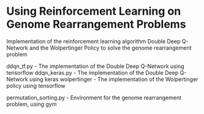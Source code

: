 # Using Reinforcement Learning on Genome Rearrangement Problems
Implementation of the reinforcement learning algorithm Double Deep Q-Network and the Wolpertinger Policy to solve the genome rearrangement problem

ddqn_tf.py - The implementation of the Double Deep Q-Network using tensorflow
ddqn_keras.py - The implementation of the Double Deep Q-Network using keras
wolpertinger - The implementation of the Wolpertinger policy using tensorflow

permutation_sorting.py - Environment for the genome rearrangement problem, using gym
